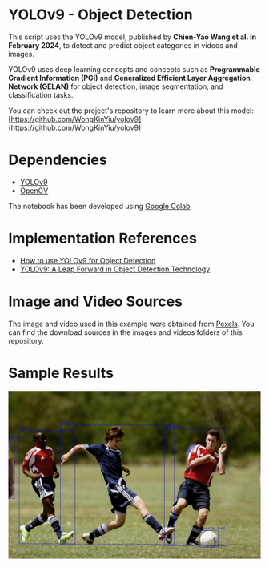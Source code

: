 # YOLOv9 - Object Detection

This script uses the YOLOv9 model, published by **Chien-Yao Wang et al. in February 2024**, to detect and predict object categories in videos and images.

YOLOv9 uses deep learning concepts and concepts such as **Programmable Gradient Information (PGI)** and **Generalized Efficient Layer Aggregation Network (GELAN)** for object detection, image segmentation, and classification tasks.

You can check out the project's repository to learn more about this model: [https://github.com/WongKinYiu/yolov9](https://github.com/WongKinYiu/yolov9)

# Dependencies

- [YOLOv9](https://github.com/WongKinYiu/yolov9)
- [OpenCV](https://opencv.org/)

The notebook has been developed using [Google Colab](https://colab.research.google.com/).

# Implementation References

- [How to use YOLOv9 for Object Detection](https://medium.com/@Mert.A/how-to-use-yolov9-for-object-detection-93598ad88d7d)
- [YOLOv9: A Leap Forward in Object Detection Technology](https://docs.ultralytics.com/models/yolov9/)

# Image and Video Sources

The image and video used in this example were obtained from [Pexels](https://www.pexels.com/). You can find the download sources in the images and videos folders of this repository.

# Sample Results

![Detected objects in an image of people playing football](https://raw.githubusercontent.com/evgomes/yolov9-object-detection/refs/heads/main/images/image-1-output.jpg)
